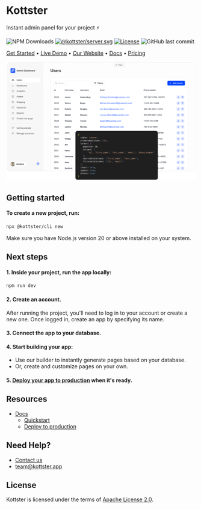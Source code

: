 # Kottster

Instant admin panel for your project ⚡

![NPM Downloads](https://img.shields.io/npm/dm/%40kottster%2Fcli)
[![@kottster/server.svg](https://img.shields.io/npm/v/@kottster/server.svg)](https://www.npmjs.com/package/@kottster/server)
[![License](https://img.shields.io/badge/License-Apache%202.0-blue.svg)](https://opensource.org/licenses/Apache-2.0)
![GitHub last commit](https://img.shields.io/github/last-commit/kottster/kottster)

[Get Started](https://kottster.gitbook.io/docs) • [Live Demo](https://demo.kottster.app) • [Our Website](https://kottster.app) • [Docs](https://kottster.gitbook.io/docs) • [Pricing](https://kottster.app/pricing) 

![Intro](/assets/intro-2.png)

## Getting started

#### To create a new project, run:

```bash
npx @kottster/cli new
```

Make sure you have Node.js version 20 or above installed on your system.

## Next steps


#### 1. Inside your project, run the app locally:

```bash
npm run dev
```

#### 2. Create an account.

After running the project, you'll need to log in to your account or create a new one. Once logged in, create an app by specifying its name.

#### 3. Connect the app to your database.

#### 4. Start building your app:

- Use our builder to instantly generate pages based on your database.
- Or, create and customize pages on your own.

#### 5. [Deploy your app to production](https://kottster.gitbook.io/docs/get-started/build-and-deploy) when it's ready.

## Resources

- [Docs](https://kottster.gitbook.io/docs)
  - [Quickstart](https://kottster.gitbook.io/docs)
  - [Deploy to production](https://kottster.gitbook.io/docs/get-started/deploy-to-production)
 
## Need Help?

- [Contact us](https://kottster.app/contact-us)
- [team@kottster.app](mailto:team@kottster.io)

## License

Kottster is licensed under the terms of [Apache License 2.0](https://github.com/kottster/kottster/blob/main/LICENSE).
